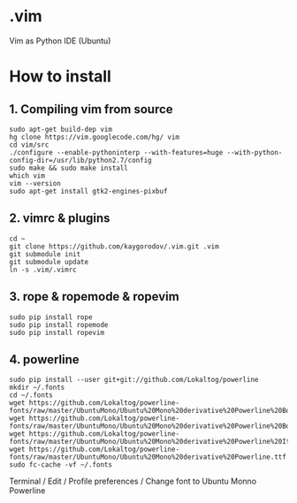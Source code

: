 .vim
====

Vim as Python IDE (Ubuntu)


# How to install

## 1. Compiling vim from source

    sudo apt-get build-dep vim
    hg clone https://vim.googlecode.com/hg/ vim
    cd vim/src
    ./configure --enable-pythoninterp --with-features=huge --with-python-config-dir=/usr/lib/python2.7/config
    sudo make && sudo make install
    which vim
    vim --version
    sudo apt-get install gtk2-engines-pixbuf

## 2. vimrc & plugins

    cd ~
    git clone https://github.com/kaygorodov/.vim.git .vim
    git submodule init
    git submodule update  
    ln -s .vim/.vimrc

## 3. rope & ropemode & ropevim

    sudo pip install rope
    sudo pip install ropemode
    sudo pip install ropevim

## 4. powerline 

    sudo pip install --user git+git://github.com/Lokaltog/powerline
    mkdir ~/.fonts
    cd ~/.fonts
    wget https://github.com/Lokaltog/powerline-fonts/raw/master/UbuntuMono/Ubuntu%20Mono%20derivative%20Powerline%20Bold%20Italic.ttf
    wget https://github.com/Lokaltog/powerline-fonts/raw/master/UbuntuMono/Ubuntu%20Mono%20derivative%20Powerline%20Bold.ttf
    wget https://github.com/Lokaltog/powerline-fonts/raw/master/UbuntuMono/Ubuntu%20Mono%20derivative%20Powerline%20Italic.ttf
    wget https://github.com/Lokaltog/powerline-fonts/raw/master/UbuntuMono/Ubuntu%20Mono%20derivative%20Powerline.ttf
    sudo fc-cache -vf ~/.fonts

Terminal / Edit / Profile preferences / Change font to Ubuntu Monno Powerline
